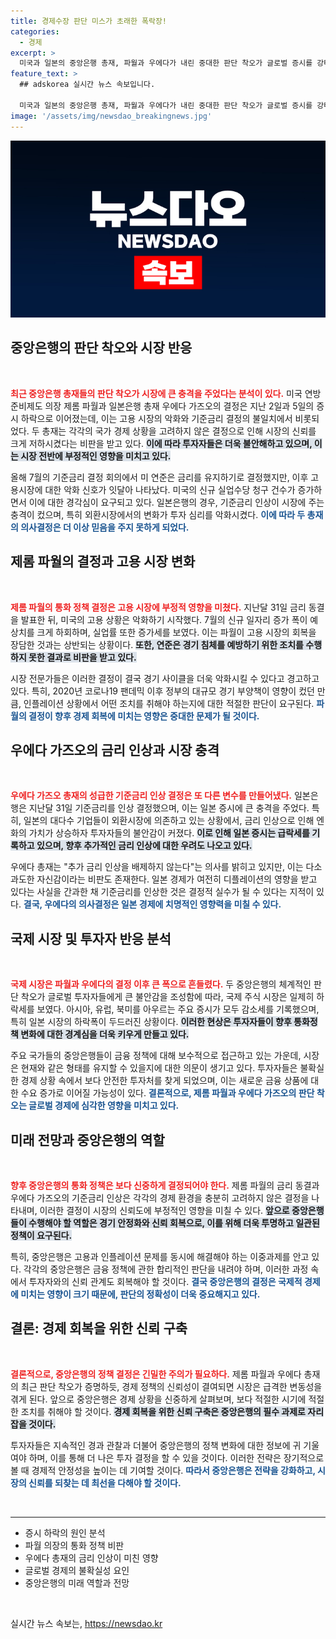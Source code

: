 ```yaml
---
title: 경제수장 판단 미스가 초래한 폭락장!
categories:
  - 경제
excerpt: >
  미국과 일본의 중앙은행 총재, 파월과 우에다가 내린 중대한 판단 착오가 글로벌 증시를 강타했습니다. 금리 정책의 갈림길에서 둘은 성급한 결정으로 시장을 혼란에 빠뜨렸는데, 전문가들은 이번 사태가 경기 침체를 더욱 부추길 수 있다고 경고합니다.
feature_text: >
  ## adskorea 실시간 뉴스 속보입니다.

  미국과 일본의 중앙은행 총재, 파월과 우에다가 내린 중대한 판단 착오가 글로벌 증시를 강타했습니다. 금리 정책의 갈림길에서 둘은 성급한 결정으로 시장을 혼란에 빠뜨렸는데, 전문가들은 이번 사태가 경기 침체를 더욱 부추길 수 있다고 경고합니다.
image: '/assets/img/newsdao_breakingnews.jpg'
---
```


<p><img src="/assets/img/newsdao_breakingnews.jpg" alt="adskorea 속보" /></p>

<h2 data-ke-size="size26">중앙은행의 판단 착오와 시장 반응</h2>

<p data-ke-size="size16">&nbsp;</p>

<p><b><span style="color: #ee2323;">최근 중앙은행 총재들의 판단 착오가 시장에 큰 충격을 주었다는 분석이 있다.</span></b> 미국 연방준비제도 의장 제롬 파월과 일본은행 총재 우에다 가즈오의 결정은 지난 2일과 5일의 증시 하락으로 이어졌는데, 이는 고용 시장의 악화와 기준금리 결정의 불일치에서 비롯되었다. 두 총재는 각각의 국가 경제 상황을 고려하지 않은 결정으로 인해 시장의 신뢰를 크게 저하시켰다는 비판을 받고 있다. <b><span style="background-color: #21538527;">이에 따라 투자자들은 더욱 불안해하고 있으며, 이는 시장 전반에 부정적인 영향을 미치고 있다.</span></b></p>

<p>올해 7월의 기준금리 결정 회의에서 미 연준은 금리를 유지하기로 결정했지만, 이후 고용시장에 대한 악화 신호가 잇달아 나타났다. 미국의 신규 실업수당 청구 건수가 증가하면서 이에 대한 경각심이 요구되고 있다. 일본은행의 경우, 기준금리 인상이 시장에 주는 충격이 컸으며, 특히 외환시장에서의 변화가 투자 심리를 악화시켰다. <b><span style="color: #1a5490;">이에 따라 두 총재의 의사결정은 더 이상 믿음을 주지 못하게 되었다.</span></b> </p>

<h2 data-ke-size="size26">제롬 파월의 결정과 고용 시장 변화</h2>

<p data-ke-size="size16">&nbsp;</p>

<p><b><span style="color: #ee2323;">제롬 파월의 통화 정책 결정은 고용 시장에 부정적 영향을 미쳤다.</span></b> 지난달 31일 금리 동결을 발표한 뒤, 미국의 고용 상황은 악화하기 시작했다. 7월의 신규 일자리 증가 폭이 예상치를 크게 하회하며, 실업률 또한 증가세를 보였다. 이는 파월이 고용 시장의 회복을 장담한 것과는 상반되는 상황이다. <b><span style="background-color: #21538527;">또한, 연준은 경기 침체를 예방하기 위한 조치를 수행하지 못한 결과로 비판을 받고 있다.</span></b></p>

<p>시장 전문가들은 이러한 결정이 결국 경기 사이클을 더욱 악화시킬 수 있다고 경고하고 있다. 특히, 2020년 코로나19 팬데믹 이후 정부의 대규모 경기 부양책이 영향이 컸던 만큼, 인플레이션 상황에서 어떤 조치를 취해야 하는지에 대한 적절한 판단이 요구된다. <b><span style="color: #1a5490;">파월의 결정이 향후 경제 회복에 미치는 영향은 중대한 문제가 될 것이다.</span></b></p>

<h2 data-ke-size="size26">우에다 가즈오의 금리 인상과 시장 충격</h2>

<p data-ke-size="size16">&nbsp;</p>

<p><b><span style="color: #ee2323;">우에다 가즈오 총재의 성급한 기준금리 인상 결정은 또 다른 변수를 만들어냈다.</span></b> 일본은행은 지난달 31일 기준금리를 인상 결정했으며, 이는 일본 증시에 큰 충격을 주었다. 특히, 일본의 대다수 기업들이 외환시장에 의존하고 있는 상황에서, 금리 인상으로 인해 엔화의 가치가 상승하자 투자자들의 불안감이 커졌다. <b><span style="background-color: #21538527;">이로 인해 일본 증시는 급락세를 기록하고 있으며, 향후 추가적인 금리 인상에 대한 우려도 나오고 있다.</span></b></p>

<p>우에다 총재는 "추가 금리 인상을 배제하지 않는다"는 의사를 밝히고 있지만, 이는 다소 과도한 자신감이라는 비판도 존재한다. 일본 경제가 여전히 디플레이션의 영향을 받고 있다는 사실을 간과한 채 기준금리를 인상한 것은 결정적 실수가 될 수 있다는 지적이 있다. <b><span style="color: #1a5490;">결국, 우에다의 의사결정은 일본 경제에 치명적인 영향력을 미칠 수 있다.</span></b></p>

<h2 data-ke-size="size26">국제 시장 및 투자자 반응 분석</h2>

<p data-ke-size="size16">&nbsp;</p>

<p><b><span style="color: #ee2323;">국제 시장은 파월과 우에다의 결정 이후 큰 폭으로 흔들렸다.</span></b> 두 중앙은행의 체계적인 판단 착오가 글로벌 투자자들에게 큰 불안감을 조성함에 따라, 국제 주식 시장은 일제히 하락세를 보였다. 아시아, 유럽, 북미를 아우르는 주요 증시가 모두 감소세를 기록했으며, 특히 일본 시장의 하락폭이 두드러진 상황이다. <b><span style="background-color: #21538527;">이러한 현상은 투자자들이 향후 통화정책 변화에 대한 경계심을 더욱 키우게 만들고 있다.</span></b></p>

<p>주요 국가들의 중앙은행들이 금융 정책에 대해 보수적으로 접근하고 있는 가운데, 시장은 현재와 같은 형태를 유지할 수 있을지에 대한 의문이 생기고 있다. 투자자들은 불확실한 경제 상황 속에서 보다 안전한 투자처를 찾게 되었으며, 이는 새로운 금융 상품에 대한 수요 증가로 이어질 가능성이 있다. <b><span style="color: #1a5490;">결론적으로, 제롬 파월과 우에다 가즈오의 판단 착오는 글로벌 경제에 심각한 영향을 미치고 있다.</span></b></p>

<h2 data-ke-size="size26">미래 전망과 중앙은행의 역할</h2>

<p data-ke-size="size16">&nbsp;</p>

<p><b><span style="color: #ee2323;">향후 중앙은행의 통화 정책은 보다 신중하게 결정되어야 한다.</span></b> 제롬 파월의 금리 동결과 우에다 가즈오의 기준금리 인상은 각각의 경제 환경을 충분히 고려하지 않은 결정을 나타내며, 이러한 결정이 시장의 신뢰도에 부정적인 영향을 미칠 수 있다. <b><span style="background-color: #21538527;">앞으로 중앙은행들이 수행해야 할 역할은 경기 안정화와 신뢰 회복으로, 이를 위해 더욱 투명하고 일관된 정책이 요구된다.</span></b></p>

<p>특히, 중앙은행은 고용과 인플레이션 문제를 동시에 해결해야 하는 이중과제를 안고 있다. 각각의 중앙은행은 금융 정책에 관한 합리적인 판단을 내려야 하며, 이러한 과정 속에서 투자자와의 신뢰 관계도 회복해야 할 것이다. <b><span style="color: #1a5490;">결국 중앙은행의 결정은 국제적 경제에 미치는 영향이 크기 때문에, 판단의 정확성이 더욱 중요해지고 있다.</span></b></p>

<h2 data-ke-size="size26">결론: 경제 회복을 위한 신뢰 구축</h2>

<p data-ke-size="size16">&nbsp;</p>

<p><b><span style="color: #ee2323;">결론적으로, 중앙은행의 정책 결정은 긴밀한 주의가 필요하다.</span></b> 제롬 파월과 우에다 총재의 최근 판단 착오가 증명하듯, 경제 정책의 신뢰성이 결여되면 시장은 급격한 변동성을 겪게 된다. 앞으로 중앙은행은 경제 상황을 신중하게 살펴보며, 보다 적절한 시기에 적절한 조치를 취해야 할 것이다. <b><span style="background-color: #21538527;">경제 회복을 위한 신뢰 구축은 중앙은행의 필수 과제로 자리잡을 것이다.</span></b> </p>

<p>투자자들은 지속적인 경과 관찰과 더불어 중앙은행의 정책 변화에 대한 정보에 귀 기울여야 하며, 이를 통해 더 나은 투자 결정을 할 수 있을 것이다. 이러한 전략은 장기적으로 볼 때 경제적 안정성을 높이는 데 기여할 것이다. <b><span style="color: #1a5490;">따라서 중앙은행은 전략을 강화하고, 시장의 신뢰를 되찾는 데 최선을 다해야 할 것이다.</span></b></p>

<p data-ke-size="size16">&nbsp;</p>

<hr>

<ul>
<li>증시 하락의 원인 분석</li>
<li>파월 의장의 통화 정책 비판</li>
<li>우에다 총재의 금리 인상이 미친 영향</li>
<li>글로벌 경제의 불확실성 요인</li>
<li>중앙은행의 미래 역할과 전망</li>
</ul>

<p data-ke-size="size16">&nbsp;</p>
실시간 뉴스 속보는, <a href="https://newsdao.kr" rel="dofollow">https://newsdao.kr</a>


